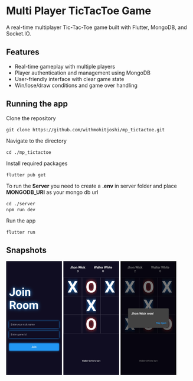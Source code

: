 # Multi Player TicTacToe Game

A real-time multiplayer Tic-Tac-Toe game built with Flutter, MongoDB, and Socket.IO.

## Features

- Real-time gameplay with multiple players
- Player authentication and management using MongoDB
- User-friendly interface with clear game state
- Win/lose/draw conditions and game over handling



## Running the app

Clone the repository

```
git clone https://github.com/withmohitjoshi/mp_tictactoe.git
```

Navigate to the directory

```
cd ./mp_tictactoe
```

Install required packages

```
flutter pub get
```

To run the <b>Server</b> you need to create a <b>.env</b> in server folder and place <b>MONGODB_URI</b> as your mongo db url

```
cd ./server
npm run dev
```

Run the app

```
flutter run
```

## Snapshots

<img src="./snapshots/snap_1.jpg" width="30%"/>
<img src="./snapshots/snap_2.jpg" width="30%"/>
<img src="./snapshots/snap_3.jpg" width="30%"/>
